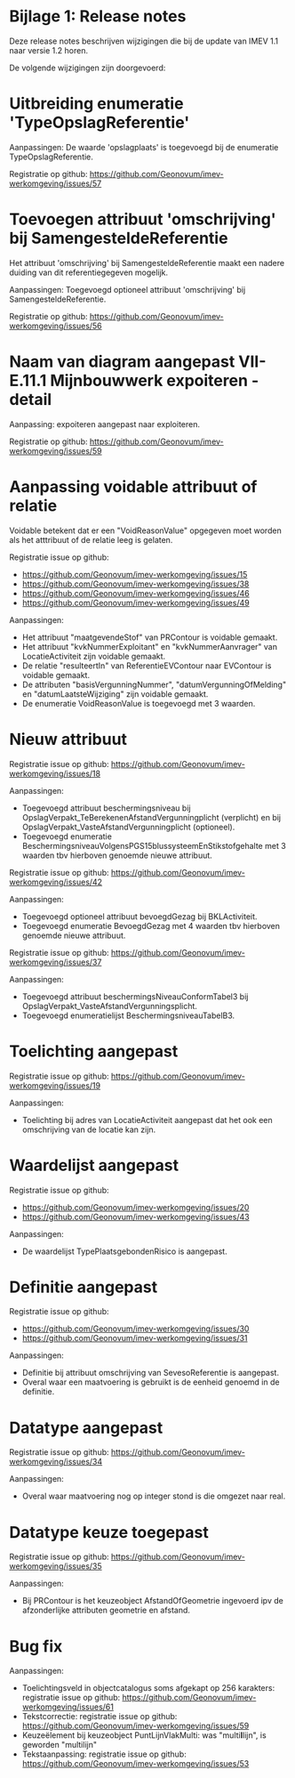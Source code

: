 Bijlage 1: Release notes
=========

Deze release notes beschrijven wijzigingen die bij de update van IMEV 1.1 naar versie 1.2 horen.


De volgende wijzigingen zijn doorgevoerd:

# Uitbreiding enumeratie 'TypeOpslagReferentie'

Aanpassingen: De waarde 'opslagplaats' is toegevoegd bij de enumeratie TypeOpslagReferentie.

Registratie op github: https://github.com/Geonovum/imev-werkomgeving/issues/57

# Toevoegen attribuut 'omschrijving' bij SamengesteldeReferentie

Het attribuut 'omschrijving' bij SamengesteldeReferentie maakt een nadere duiding van dit referentiegegeven mogelijk.

Aanpassingen: Toegevoegd optioneel attribuut 'omschrijving' bij SamengesteldeReferentie.

Registratie op github: https://github.com/Geonovum/imev-werkomgeving/issues/56

# Naam van diagram aangepast VII-E.11.1 Mijnbouwwerk expoiteren - detail

Aanpassing: expoiteren aangepast naar exploiteren.

Registratie op github: https://github.com/Geonovum/imev-werkomgeving/issues/59

# Aanpassing voidable attribuut of relatie

Voidable betekent dat er een "VoidReasonValue" opgegeven moet worden als het atttribuut of de relatie leeg is gelaten.

Registratie issue op github:
- https://github.com/Geonovum/imev-werkomgeving/issues/15
- https://github.com/Geonovum/imev-werkomgeving/issues/38
- https://github.com/Geonovum/imev-werkomgeving/issues/46
- https://github.com/Geonovum/imev-werkomgeving/issues/49

Aanpassingen:
- Het attribuut "maatgevendeStof" van PRContour is voidable gemaakt.
- Het attribuut "kvkNummerExploitant" en "kvkNummerAanvrager" van LocatieActiviteit zijn voidable gemaakt.
- De relatie "resulteertIn" van ReferentieEVContour naar EVContour is voidable gemaakt.
- De attributen "basisVergunningNummer", "datumVergunningOfMelding" en "datumLaatsteWijziging" zijn voidable gemaakt.
- De enumeratie VoidReasonValue is toegevoegd met 3 waarden.

# Nieuw attribuut 

Registratie issue op github: https://github.com/Geonovum/imev-werkomgeving/issues/18

Aanpassingen:
- Toegevoegd attribuut beschermingsniveau bij OpslagVerpakt_TeBerekenenAfstandVergunningplicht (verplicht) en bij OpslagVerpakt_VasteAfstandVergunningplicht (optioneel).
- Toegevoegd enumeratie BeschermingsniveauVolgensPGS15blussysteemEnStikstofgehalte met 3 waarden tbv hierboven genoemde nieuwe attribuut.

Registratie issue op github: https://github.com/Geonovum/imev-werkomgeving/issues/42

Aanpassingen:
- Toegevoegd optioneel attribuut bevoegdGezag bij BKLActiviteit.
- Toegevoegd enumeratie BevoegdGezag met 4 waarden tbv hierboven genoemde nieuwe attribuut.

Registratie issue op github: https://github.com/Geonovum/imev-werkomgeving/issues/37

Aanpassingen:
- Toegevoegd attribuut beschermingsNiveauConformTabel3 bij OpslagVerpakt_VasteAfstandVergunningsplicht.
- Toegevoegd enumeratielijst BeschermingsniveauTabelB3.

# Toelichting aangepast

Registratie issue op github: https://github.com/Geonovum/imev-werkomgeving/issues/19

Aanpassingen:
- Toelichting bij adres van LocatieActiviteit aangepast dat het ook een omschrijving van de locatie kan zijn.

# Waardelijst aangepast

Registratie issue op github:
- https://github.com/Geonovum/imev-werkomgeving/issues/20
- https://github.com/Geonovum/imev-werkomgeving/issues/43

Aanpassingen:
- De waardelijst TypePlaatsgebondenRisico is aangepast.

# Definitie aangepast

Registratie issue op github:
- https://github.com/Geonovum/imev-werkomgeving/issues/30
- https://github.com/Geonovum/imev-werkomgeving/issues/31

Aanpassingen:
- Definitie bij attribuut omschrijving van SevesoReferentie is aangepast.
- Overal waar een maatvoering is gebruikt is de eenheid genoemd in de definitie.

# Datatype aangepast

Registratie issue op github: https://github.com/Geonovum/imev-werkomgeving/issues/34

Aanpassingen:
- Overal waar maatvoering nog op integer stond is die omgezet naar real.

# Datatype keuze toegepast

Registratie issue op github: https://github.com/Geonovum/imev-werkomgeving/issues/35

Aanpassingen:
- Bij PRContour is het keuzeobject AfstandOfGeometrie ingevoerd ipv de afzonderlijke attributen geometrie en afstand.

# Bug fix

Aanpassingen:
- Toelichtingsveld in objectcatalogus soms afgekapt op 256 karakters: registratie issue op github: https://github.com/Geonovum/imev-werkomgeving/issues/61
- Tekstcorrectie: registratie issue op github: https://github.com/Geonovum/imev-werkomgeving/issues/59
- Keuzeëlement bij keuzeobject PuntLijnVlakMulti: was "multi**l**lijn", is geworden "multilijn"
- Tekstaanpassing: registratie issue op github: https://github.com/Geonovum/imev-werkomgeving/issues/53
